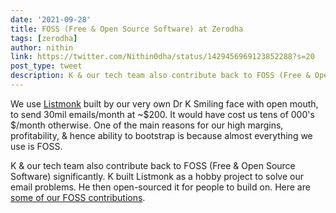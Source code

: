 ```yaml
---
date: '2021-09-28'
title: FOSS (Free & Open Source Software) at Zerodha
tags: [zerodha]
author: nithin
link: https://twitter.com/Nithin0dha/status/1429456969123852288?s=20
post_type: tweet
description: K & our tech team also contribute back to FOSS (Free & Open Source Software) significantly... 
---
```


We use [Listmonk](https://listmonk.app) built by our very own Dr K Smiling face with open mouth, to send 30mil emails/month at ~$200. It would have cost us tens of 000's $/month otherwise. One of the main reasons for our high margins, profitability, & hence ability to bootstrap is because almost everything we use is FOSS.

K & our tech team also contribute back to FOSS (Free & Open Source Software) significantly. K built Listmonk as a hobby project to solve our email problems. He then open-sourced it for people to build on. Here are [some of our FOSS contributions](https://zerodha.tech/projects/). 
